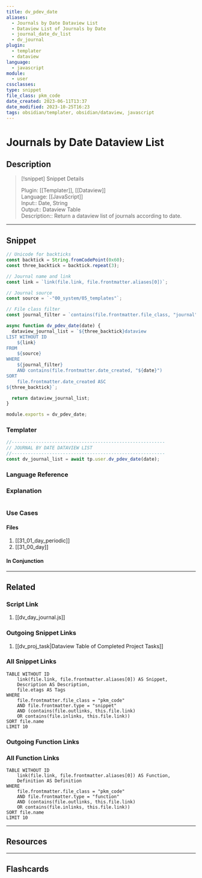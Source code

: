 ```yaml
---
title: dv_pdev_date 
aliases:
  - Journals by Date Dataview List
  - Dataview List of Journals by Date
  - journal_date_dv_list
  - dv_journal
plugin:
  - templater
  - dataview
language:
  - javascript
module:
  - user
cssclasses:
type: snippet
file_class: pkm_code
date_created: 2023-06-11T13:37
date_modified: 2023-10-25T16:23
tags: obsidian/templater, obsidian/dataview, javascript
---
```

# Journals by Date Dataview List

## Description

> [!snippet] Snippet Details
>  
> Plugin: [[Templater]], [[Dataview]]  
> Language: [[JavaScript]]  
> Input:: Date, String  
> Output:: Dataview Table  
> Description:: Return a dataview list of journals according to date.

---

## Snippet

<!-- Add the full code including explanatory comments  -->

```javascript
// Unicode for backticks
const backtick = String.fromCodePoint(0x60);
const three_backtick = backtick.repeat(3);

// Journal name and link
const link = `link(file.link, file.frontmatter.aliases[0])`;

// Journal source
const source = `-"00_system/05_templates"`;

// File class filter
const journal_filter = `contains(file.frontmatter.file_class, "journal")`;

async function dv_pdev_date(date) {
  dataview_journal_list = `${three_backtick}dataview
LIST WITHOUT ID
	${link}
FROM 
	${source}
WHERE 
	${journal_filter}
	AND contains(file.frontmatter.date_created, "${date}")
SORT
	file.frontmatter.date_created ASC
${three_backtick}`;

  return dataview_journal_list;
}

module.exports = dv_pdev_date;
```

### Templater

<!-- Add the full code as it should appear in the template  -->  
<!-- Exclude explanatory comments  -->

```javascript
//---------------------------------------------------------
// JOURNAL BY DATE DATAVIEW LIST
//---------------------------------------------------------
const dv_journal_list = await tp.user.dv_pdev_date(date);
```

### Language Reference

<!-- Recreate the code with links to files  -->

### Explanation

```javascript

```

### Use Cases

#### Files

<!-- Files containing the snippet  -->

1. [[31_01_day_periodic]]
2. [[31_00_day]]

#### In Conjunction

<!-- Snippets used together with this snippet  -->

---

## Related

### Script Link

<!-- Link the user template script here -->  

1. [[dv_day_journal.js]]

### Outgoing Snippet Links

<!-- Link related snippet here -->  

1. [[dv_proj_task|Dataview Table of Completed Project Tasks]]

### All Snippet Links

<!-- Query limit 10  -->

```dataview
TABLE WITHOUT ID
	link(file.link, file.frontmatter.aliases[0]) AS Snippet,
	Description AS Description,
	file.etags AS Tags
WHERE 
	file.frontmatter.file_class = "pkm_code"
	AND file.frontmatter.type = "snippet"
	AND (contains(file.outlinks, this.file.link)
	OR contains(file.inlinks, this.file.link))
SORT file.name
LIMIT 10
```

### Outgoing Function Links

<!-- Link related functions here -->

### All Function Links

<!-- Query limit 10  -->

```dataview
TABLE WITHOUT ID
	link(file.link, file.frontmatter.aliases[0]) AS Function,
	Definition AS Definition
WHERE 
	file.frontmatter.file_class = "pkm_code"
	AND file.frontmatter.type = "function"
	AND (contains(file.outlinks, this.file.link)
	OR contains(file.inlinks, this.file.link))
SORT file.name
LIMIT 10
```

---

## Resources

---

## Flashcards
